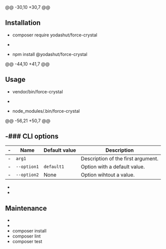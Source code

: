 @@ -30,10 +30,7 @@
 ## Installation
 
 
-    composer require yodashut/force-crystal
 
-
-
     npm install @yodashut/force-crystal
 
 
@@ -44,10 +41,7 @@
 ## Usage
 
 
-    vendor/bin/force-crystal
 
-
-
     node_modules/.bin/force-crystal
 
 
@@ -56,21 +50,7 @@
 
 
 
-### CLI options
-
-| Name        | Default value | Description                        |
-|-------------|---------------|------------------------------------|
-| `arg1`      |               | Description of the first argument. |
-| `--option1` | `default1`    | Option with a default value.       |
-| `--option2` | None          | Option wihtout a value.            |
-
-
 ## Maintenance
-
-
-    composer install
-    composer lint
-    composer test
 
 
 
